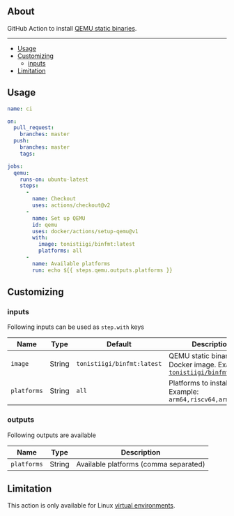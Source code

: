 ## About

GitHub Action to install [QEMU static binaries](https://github.com/multiarch/qemu-user-static).

___

* [Usage](#usage)
* [Customizing](#customizing)
  * [inputs](#inputs)
* [Limitation](#limitation)

## Usage

```yaml
name: ci

on:
  pull_request:
    branches: master
  push:
    branches: master
    tags:

jobs:
  qemu:
    runs-on: ubuntu-latest
    steps:
      -
        name: Checkout
        uses: actions/checkout@v2
      -
        name: Set up QEMU
        id: qemu
        uses: docker/actions/setup-qemu@v1
        with:
          image: tonistiigi/binfmt:latest
          platforms: all
      -
        name: Available platforms
        run: echo ${{ steps.qemu.outputs.platforms }}
```

## Customizing

### inputs

Following inputs can be used as `step.with` keys

| Name             | Type    | Default                     | Description                        |
|------------------|---------|-----------------------------|------------------------------------|
| `image`          | String  | `tonistiigi/binfmt:latest`  | QEMU static binaries Docker image. Example: [`tonistiigi/binfmt:latest`](https://hub.docker.com/r/tonistiigi/binfmt/tags) |
| `platforms`      | String  | `all`                       | Platforms to install. Example: `arm64,riscv64,arm` |

### outputs

Following outputs are available

| Name          | Type    | Description                           |
|---------------|---------|---------------------------------------|
| `platforms`   | String  | Available platforms (comma separated) |

## Limitation

This action is only available for Linux [virtual environments](https://help.github.com/en/articles/virtual-environments-for-github-actions#supported-virtual-environments-and-hardware-resources).
